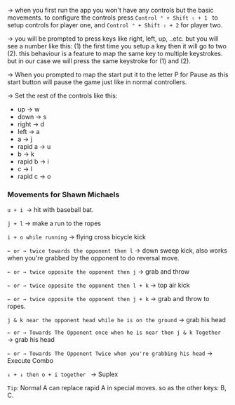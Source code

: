 
→ when you first run the app you won't have any controls but the basic movements. to configure the controls press `Control ⌃ + Shift ⇧ + 1 ` to setup controls for player one, and `Control ⌃ + Shift ⇧ + 2` for player two. 

→ you will be prompted to press keys like right, left, up, ..etc. but you will see a number like this: (1) the first time you setup a key then it will go to two (2). this behaviour is a feature to map the same key to multiple keystrokes. but in our case we will press the same keystroke for (1) and (2). 

→ When you prompted to map the start put it to the letter P for Pause as this start button will pause the game just like in normal controllers. 

→ Set the rest of the controls like this: 

- up → w
- down → s
- right → d
- left → a
- a → j
- rapid a → u
- b → k
- rapid b → i
- c → l 
- rapid c → o 

### Movements for Shawn Michaels

`u + i `→ hit with baseball bat. 

`j + l` → make a run to the ropes

`i + o while running` → flying cross bicycle kick

`← or → twice towards the opponent then l` → down sweep kick, also works when you're grabbed by the opponent to do reversal move.

`← or → twice opposite the opponent then j` → grab and throw

`← or → twice opposite the opponent then l + k`  → top air kick

`← or → twice opposite the opponent then j + k`  → grab and throw to ropes.

`j & k near the opponent head while he is on the ground` → grab his head 

`← or → Towards The Opponent once when he is near then j & k Together` → grab his head 

`← or → Towards The Opponent Twice when you're grabbing his head` → Execute Combo

`↓ + ↓ then o + i together ` → Suplex

`Tip`: Normal A can replace rapid A in special moves. so as the other keys: B, C. 


